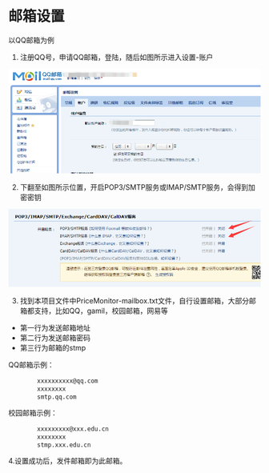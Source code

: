 

# 邮箱设置

以QQ邮箱为例

1. 注册QQ号，申请QQ邮箱，登陆，随后如图所示进入设置-账户

![image](Email01.png)


2. 下翻至如图所示位置，开启POP3/SMTP服务或IMAP/SMTP服务，会得到加密密钥

![image](Email02.png)

3. 找到本项目文件中PriceMonitor-mailbox.txt文件，自行设置邮箱，大部分邮箱都支持，比如QQ，gamil，校园邮箱，网易等

- 第一行为发送邮箱地址
- 第二行为发送邮箱密码
- 第三行为邮箱的stmp

QQ邮箱示例：
```
        xxxxxxxxxx@qq.com
        xxxxxxxx
        smtp.qq.com
```

校园邮箱示例：
```
        xxxxxxxxx@xxx.edu.cn  
        xxxxxxxx
        stmp.xxx.edu.cn
```

4.设置成功后，发件邮箱即为此邮箱。

